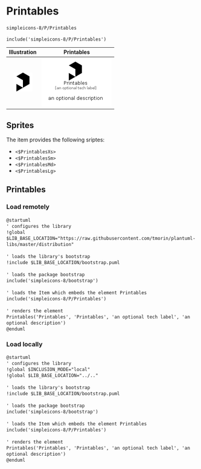 # Printables


```text
simpleicons-8/P/Printables
```

```text
include('simpleicons-8/P/Printables')
```



| Illustration | Printables |
| :---: | :---: |
| ![illustration for Illustration](../../simpleicons-8/P/Printables.png) | ![illustration for Printables](../../simpleicons-8/P/Printables.Local.png) |



## Sprites
The item provides the following sriptes:

- `<$PrintablesXs>`
- `<$PrintablesSm>`
- `<$PrintablesMd>`
- `<$PrintablesLg>`





## Printables

### Load remotely
```plantuml
@startuml
' configures the library
!global $LIB_BASE_LOCATION="https://raw.githubusercontent.com/tmorin/plantuml-libs/master/distribution"

' loads the library's bootstrap
!include $LIB_BASE_LOCATION/bootstrap.puml

' loads the package bootstrap
include('simpleicons-8/bootstrap')

' loads the Item which embeds the element Printables
include('simpleicons-8/P/Printables')

' renders the element
Printables('Printables', 'Printables', 'an optional tech label', 'an optional description')
@enduml
```

### Load locally
```plantuml
@startuml
' configures the library
!global $INCLUSION_MODE="local"
!global $LIB_BASE_LOCATION="../.."

' loads the library's bootstrap
!include $LIB_BASE_LOCATION/bootstrap.puml

' loads the package bootstrap
include('simpleicons-8/bootstrap')

' loads the Item which embeds the element Printables
include('simpleicons-8/P/Printables')

' renders the element
Printables('Printables', 'Printables', 'an optional tech label', 'an optional description')
@enduml
```

